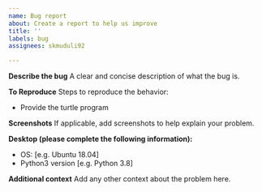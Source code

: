 ```yaml
---
name: Bug report
about: Create a report to help us improve
title: ''
labels: bug
assignees: skmuduli92

---
```


**Describe the bug**
A clear and concise description of what the bug is.

**To Reproduce**
Steps to reproduce the behavior:
- Provide the turtle program

**Screenshots**
If applicable, add screenshots to help explain your problem.

**Desktop (please complete the following information):**
 - OS: [e.g. Ubuntu 18.04]
 - Python3 version [e.g. Python 3.8]

**Additional context**
Add any other context about the problem here.
